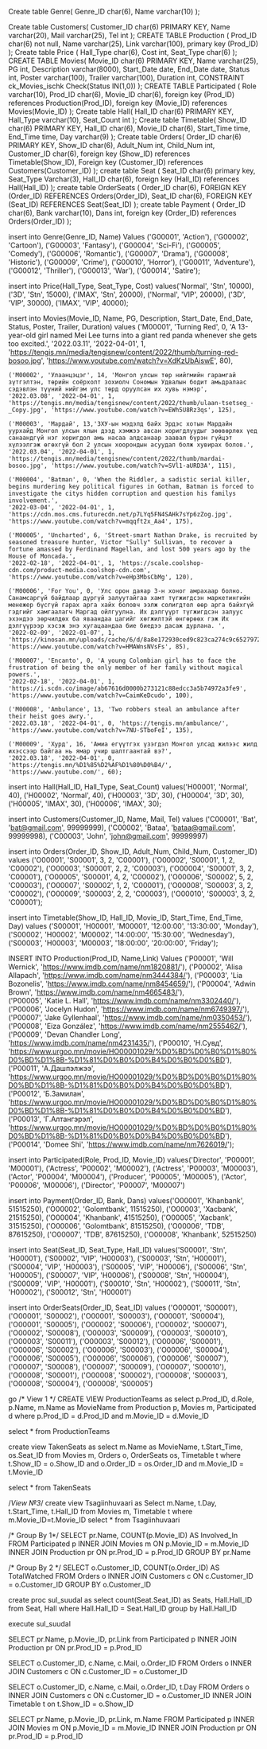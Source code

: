 Create table Genre(
	Genre_ID char(6),
	Name varchar(10)
	);

Create table Customers(
	Customer_ID char(6) PRIMARY KEY,
	Name varchar(20),
	Mail varchar(25),
	Tel int
);
CREATE TABLE Production (
    Prod_ID char(6) not null,
    Name varchar(25),
    Link varchar(100),
    primary key (Prod_ID)
);
Create table Price (
	Hall_Type char(6),
	Cost int,
	Seat_Type char(6)
);
CREATE TABLE Movies(
	Movie_ID char(6) PRIMARY KEY, 
	Name varchar(25),
	PG int,
	Description varchar(8000), 
	Start_Date date, 
	End_Date date,
	Status int,
	Poster varchar(100),
	Trailer varchar(100),
	Duration int,
	CONSTRAINT ck_Movies_ischk Check(Status IN(1,0))
);
CREATE TABLE Participated (
    Role varchar(10),
    Prod_ID char(6),
    Movie_ID char(6),
    foreign key (Prod_ID) references Production(Prod_ID),
    foreign key (Movie_ID) references Movies(Movie_ID)
);
Create table Hall(
	Hall_ID char(6) PRIMARY KEY,
	Hall_Type varchar(10),
	Seat_Count int
	);
Create table Timetable(
	Show_ID char(6) PRIMARY KEY,
	Hall_ID char(6),
	Movie_ID char(6),
	Start_Time time,
	End_Time time,
	Day varchar(9)
	);
Create table Orders(
	Order_ID char(6) PRIMARY KEY,
	Show_ID char(6),
	Adult_Num int,
	Child_Num int,
	Customer_ID char(6),
	foreign key (Show_ID) references Timetable(Show_ID),
	Foreign key (Customer_ID) references Customers(Customer_ID)
);
create table Seat (
    Seat_ID char(6) primary key,
    Seat_Type Varchar(3),
    Hall_ID char(6),
    foreign key (Hall_ID) references Hall(Hall_ID)
);
create table OrderSeats (
	Order_ID char(6),
	FOREIGN KEY (Order_ID) REFERENCES Orders(Order_ID),
	Seat_ID char(6),
	FOREIGN KEY (Seat_ID) REFERENCES Seat(Seat_ID)
);
create table Payment (
	Order_ID char(6),
	Bank varchar(10),
	Dans int,
	foreign key (Order_ID) references Orders(Order_ID)
);


insert into Genre(Genre_ID, Name)
Values 
('G00001', 'Action'),
('G00002', 'Cartoon'),
('G00003', 'Fantasy'),
('G00004', 'Sci-Fi'),
('G00005', 'Comedy'),
('G00006', 'Romantic'),
('G00007', 'Drama'),
('G00008', 'Historic'),
('G00009', 'Crime'),
('G00010', 'Horror'),
('G00011', 'Adventure'),
('G00012', 'Thriller'),
('G00013', 'War'),
('G00014', 'Satire');


insert into Price(Hall_Type, Seat_Type, Cost)
values('Normal', 'Stn', 10000),
('3D', 'Stn', 15000),
('IMAX', 'Stn', 20000),
('Normal', 'VIP', 20000),
('3D', 'VIP', 30000),
('IMAX', 'VIP', 40000);

insert into Movies(Movie_ID, Name, PG, Description, Start_Date, End_Date, Status, Poster, Trailer, Duration)
values
	('M00001', 'Turning Red', 0, 'A 13-year-old girl named Mei Lee turns into a giant red panda whenever she gets too excited.', '2022.03.11', '2022-04-01', 1, 
	'https://tengis.mn/media/tengisnew/content/2022/thumb/turning-red-bosoo.jpg', 'https://www.youtube.com/watch?v=XdKzUbAiswE', 80),

	('M00002', 'Улаанцэцэг', 14, 'Монгол улсын төр нийгмийн гарамгай зүтгэлтэн, төрийн соёрхолт зохиолч Сономын Удвалын бодит амьдралаас сэдэвлэн түүний нийгэм улс төрд оруулсан их хувь нэмэр',
	'2022.03.08', '2022-04-01', 1, 'https://tengis.mn/media/tengisnew/content/2022/thumb/ulaan-tsetseg_-_Copy.jpg', 'https://www.youtube.com/watch?v=EWh5U8Rz3qs', 125),

	('M00003', 'Мардай', 13,'ЗХУ-ын мэдэлд байх Эрдэс хотын Мардайн уурхайд Монгол улсын ялын дээд хэмжээ авсан хоригдлуудыг зөөвөрлөх үед санаандгүй нэг хоригдол амь насаа алдсанаар заавал бүрэн гүйцэт хүлээлгэж өгөхгүй бол 2 улсын хоорондын асуудал болж хувирах болов.',
	'2022.03.04', '2022-04-01', 1, 'https://tengis.mn/media/tengisnew/content/2022/thumb/mardai-bosoo.jpg', 'https://www.youtube.com/watch?v=SVl1-aURD3A', 115),
	
	('M00004', 'Batman', 0, 'When the Riddler, a sadistic serial killer, begins murdering key political figures in Gotham, Batman is forced to investigate the citys hidden corruption and question his familys involvement.', 
	'2022-03-04', '2022-04-01', 1, 'https://cdn.mos.cms.futurecdn.net/p7LYq5FN4SAHk7sYp6zZog.jpg', 'https://www.youtube.com/watch?v=mqqft2x_Aa4', 175),

	('M00005', 'Uncharted', 6, 'Street-smart Nathan Drake, is recruited by seasoned treasure hunter, Victor "Sully" Sullivan, to recover a fortune amassed by Ferdinand Magellan, and lost 500 years ago by the House of Moncada.', 
	'2022-02-18', '2022-04-01', 1, 'https://scale.coolshop-cdn.com/product-media.coolshop-cdn.com', 'https://www.youtube.com/watch?v=eHp3MbsCbMg', 120),

	('M00006', 'For You', 0, 'Улс орон даяар 3-н хоног амрахаар болно. Санамсаргүй байдлаар дүргүй залуутайгаа хамт түгжигдсэн маркетингийн менежер бүсгүй гарах арга хайх боловч ээлж солигдтол өөр арга байхгүй гэдгийг хамгаалагч Маргад ойлгуулна. Их дэлгүүрт түгжигдсэн залуус эхэндээ зөрчилдөх ба яваандаа цагийг хөгжилтэй өнгөрөөх гэж Их дэлгүүрээр хэсэж энэ хугацаандаа бие биедээ дасаж дурлана. ',
	'2022-02-09', '2022-01-07', 1, 'https://kinosan.mn/uploads/cache/6/d/8a8e172930ced9c823ca274c9c6527972fb5d535_900x0.jpg', 'https://www.youtube.com/watch?v=HMAWnsNVsFs', 85),

	('M00007', 'Encanto', 0, 'A young Colombian girl has to face the frustration of being the only member of her family without magical powers.', 
	'2022-02-18', '2022-04-01', 1, 'https://i.scdn.co/image/ab67616d0000b273121c88edcc3a5b74972a3fe9', 'https://www.youtube.com/watch?v=CaimKeDcudo', 100),

	('M00008', 'Ambulance', 13, 'Two robbers steal an ambulance after their heist goes awry.', 
	'2022.03.18', '2022-04-01', 0, 'https://tengis.mn/ambulance/', 'https://www.youtube.com/watch?v=7NU-STboFeI', 135),

	('M00009', 'Хурд', 16, 'Амиа егүүтгэх үзэгдэл Монгол улсад жилээс жилд ихэссээр байгаа нь ямар учир шалтгаантай вэ?', 
	'2022.03.18', '2022-04-01', 0, 'https://tengis.mn/%D1%85%D2%AF%D1%80%D0%B4/', 'https://www.youtube.com/', 60);

insert into Hall(Hall_ID, Hall_Type, Seat_Count)
values('H00001', 'Normal', 40),
('H00002', 'Normal', 40),
('H00003', '3D', 30),
('H00004', '3D', 30),
('H00005', 'IMAX', 30),
('H00006', 'IMAX', 30);

insert into Customers(Customer_ID, Name, Mail, Tel)
values ('C00001', 'Bat', 'bat@gmail.com', 99999999),
('C00002', 'Bataa', 'bataa@gmail.com', 99999998),
('C00003', 'John', 'john@gmail.com', 99999997)

insert into Orders(Order_ID, Show_ID, Adult_Num, Child_Num, Customer_ID)
values ('O00001', 'S00001', 3, 2, 'C00001'),
('O00002', 'S00001', 1, 2, 'C00002'),
('O00003', 'S00001', 2, 2, 'C00003'),
('O00004', 'S00001', 3, 2, 'C00001'),
('O00005', 'S00001', 4, 2, 'C00002'),
('O00006', 'S00002', 5, 2, 'C00003'),
('O00007', 'S00002', 1, 2, 'C00001'),
('O00008', 'S00003', 3, 2, 'C00002'),
('O00009', 'S00003', 2, 2, 'C00003'),
('O00010', 'S00003', 3, 2, 'C00001');

insert into Timetable(Show_ID, Hall_ID, Movie_ID, Start_Time, End_Time, Day)
values
('S00001', 'H00001', 'M00001', '12:00:00', '13:30:00', 'Monday'),
('S00002', 'H00002', 'M00002', '14:00:00', '15:30:00', 'Wednesday'),
('S00003', 'H00003', 'M00003', '18:00:00', '20:00:00', 'Friday');

INSERT INTO Production(Prod_ID, Name,Link)
Values  ('P00001', 'Will Wernick', 'https://www.imdb.com/name/nm1820881/'),
		('P00002', 'Alisa Allapach', 'https://www.imdb.com/name/nm3444384/'),
		('P00003', 'Lia Bozonelis', 'https://www.imdb.com/name/nm8454659/'),
		('P00004', 'Adwin Brown', 'https://www.imdb.com/name/nm4665483/'),	
		('P00005', 'Katie L. Hall', 'https://www.imdb.com/name/nm3302440/'),		
		('P00006', 'Jocelyn Hudon', 'https://www.imdb.com/name/nm6749397/'),	
		('P00007', 'Jake Gyllenhaal', 'https://www.imdb.com/name/nm0350453/'),	
		('P00008', 'Eiza González', 'https://www.imdb.com/name/nm2555462/'),
		('P00009', 'Devan Chandler Long', 'https://www.imdb.com/name/nm4231435/'),
		('P00010', 'Н.Сувд', 'https://www.urgoo.mn/movie/HO00001029/%D0%BD%D0%B0%D1%80%D0%BD%D1%8B-%D1%81%D0%B0%D0%B4%D0%B0%D0%BD'),
		('P00011', 'А.Дашпэлжээ', 'https://www.urgoo.mn/movie/HO00001029/%D0%BD%D0%B0%D1%80%D0%BD%D1%8B-%D1%81%D0%B0%D0%B4%D0%B0%D0%BD'),
		('P00012', 'Б.Замилан', 'https://www.urgoo.mn/movie/HO00001029/%D0%BD%D0%B0%D1%80%D0%BD%D1%8B-%D1%81%D0%B0%D0%B4%D0%B0%D0%BD'),
		('P00013', 'Г.Алтангэрэл', 'https://www.urgoo.mn/movie/HO00001029/%D0%BD%D0%B0%D1%80%D0%BD%D1%8B-%D1%81%D0%B0%D0%B4%D0%B0%D0%BD'),
		('P00014', 'Domee Shi', 'https://www.imdb.com/name/nm7626019/');



insert into Participated(Role, Prod_ID, Movie_ID)
values('Director', 'P00001', 'M00001'),
('Actress', 'P00002', 'M00002'),
('Actress', 'P00003', 'M00003'),
('Actor', 'P00004', 'M00004'),
('Producer', 'P00005', 'M00005'),
('Actor', 'P00006', 'M00006'),
('Director', 'P00007', 'M00007')

insert into Payment(Order_ID, Bank, Dans)
values('O00001', 'Khanbank', 51515250),
('O00002', 'Golomtbank', 11515250),
('O00003', 'Xacbank', 21515250),
('O00004', 'Khanbank', 41515250),
('O00005', 'Xacbank', 31515250),
('O00006', 'Golomtbank', 81515250),
('O00006', 'TDB', 87615250),
('O00007', 'TDB', 87615250),
('O00008', 'Khanbank', 52515250)

insert into Seat(Seat_ID, Seat_Type, Hall_ID)
values('S00001', 'Stn', 'H00001'),
('S00002', 'VIP', 'H00003'),
('S00003', 'Stn', 'H00001'),
('S00004', 'VIP', 'H00003'),
('S00005', 'VIP', 'H00006'),
('S00006', 'Stn', 'H00005'),
('S00007', 'VIP', 'H00006'),
('S00008', 'Stn', 'H00004'),
('S00009', 'VIP', 'H00001'),
('S00010', 'Stn', 'H00002'),
('S00011', 'Stn', 'H00002'),
('S00012', 'Stn', 'H00001')

insert into OrderSeats(Order_ID, Seat_ID)
values ('O00001', 'S00001'),
('O00001', 'S00002'),
('O00001', 'S00003'),
('O00001', 'S00004'),
('O00001', 'S00005'),
('O00002', 'S00006'),
('O00002', 'S00007'),
('O00002', 'S00008'),
('O00003', 'S00009'),
('O00003', 'S00010'),
('O00003', 'S00011'),
('O00003', 'S00012'),
('O00006', 'S00001'),
('O00006', 'S00002'),
('O00006', 'S00003'),
('O00006', 'S00004'),
('O00006', 'S00005'),
('O00006', 'S00006'),
('O00006', 'S00007'),
('O00007', 'S00008'),
('O00007', 'S00009'),
('O00007', 'S00010'),
('O00008', 'S00001'),
('O00008', 'S00002'),
('O00008', 'S00003'),
('O00008', 'S00004'),
('O00008', 'S00005')


go
/* View 1 */
CREATE VIEW ProductionTeams as
select p.Prod_ID, d.Role, p.Name, m.Name as MovieName from Production p, Movies m, Participated d
where p.Prod_ID = d.Prod_ID and m.Movie_ID = d.Movie_ID

select * from ProductionTeams


create view TakenSeats as
select m.Name as MovieName, t.Start_Time, os.Seat_ID from Movies m, Orders o, OrderSeats os, Timetable t
where t.Show_ID = o.Show_ID and o.Order_ID = os.Order_ID and m.Movie_ID = t.Movie_ID

select * from TakenSeats

/*View №3*/ 
create view Tsagiinhuvaari as
Select m.Name, t.Day, t.Start_Time, t.Hall_ID
from Movies m, Timetable t
where m.Movie_ID=t.Movie_ID 
select * from Tsagiinhuvaari

/* Group By 1*/
SELECT pr.Name, COUNT(p.Movie_ID) AS Involved_In FROM Participated p
INNER JOIN Movies m ON p.Movie_ID = m.Movie_ID
INNER JOIN Production pr ON pr.Prod_ID = p.Prod_ID
GROUP BY pr.Name

/* Group By 2 */
SELECT o.Customer_ID, COUNT(o.Order_ID) AS TotalWatched FROM Orders o
INNER JOIN Customers c ON c.Customer_ID = o.Customer_ID
GROUP BY o.Customer_ID

create proc sul_suudal as 
select count(Seat.Seat_ID) as Seats, Hall.Hall_ID from Seat, Hall
where Hall.Hall_ID = Seat.Hall_ID
group by Hall.Hall_ID

execute sul_suudal


SELECT pr.Name, p.Movie_ID, pr.Link from Participated p
INNER JOIN Production pr ON pr.Prod_ID = p.Prod_ID


SELECT o.Customer_ID, c.Name, c.Mail, o.Order_ID FROM Orders o
INNER JOIN Customers c ON c.Customer_ID = o.Customer_ID

SELECT o.Customer_ID, c.Name, c.Mail, o.Order_ID, t.Day FROM Orders o
INNER JOIN Customers c ON c.Customer_ID = o.Customer_ID
INNER JOIN Timetable t on t.Show_ID = o.Show_ID

SELECT pr.Name, p.Movie_ID, pr.Link, m.Name FROM Participated p
INNER JOIN Movies m ON p.Movie_ID = m.Movie_ID
INNER JOIN Production pr ON pr.Prod_ID = p.Prod_ID
